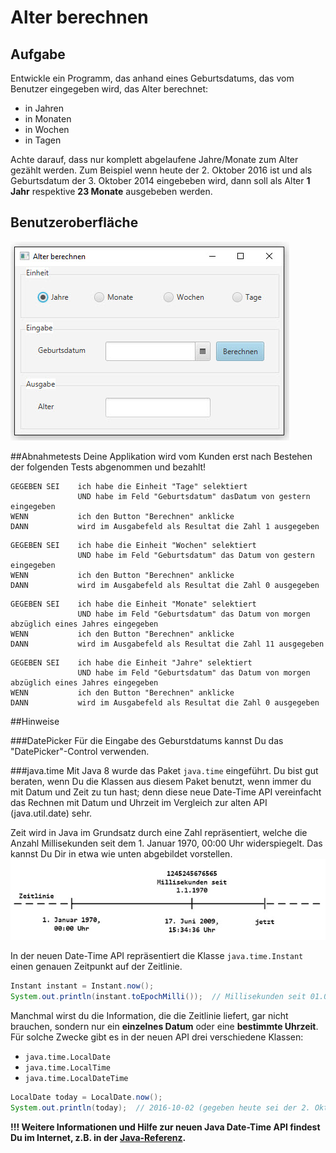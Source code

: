 # Alter berechnen

## Aufgabe
Entwickle ein Programm, das anhand eines Geburtsdatums, das vom Benutzer eingegeben wird, das Alter berechnet:
- in Jahren
- in Monaten
- in Wochen
- in Tagen

Achte darauf, dass nur komplett abgelaufene Jahre/Monate zum Alter gezählt werden. Zum Beispiel wenn heute der 2. Oktober 2016 ist und als Geburtsdatum der 3. Oktober 2014 eingebeben wird, dann soll als Alter **1 Jahr** respektive **23 Monate** ausgebeben werden.

## Benutzeroberfläche
![](res/gui.jpg)

##Abnahmetests
Deine Applikation wird vom Kunden erst nach Bestehen der folgenden Tests abgenommen und bezahlt! 
```
GEGEBEN SEI    ich habe die Einheit "Tage" selektiert
               UND habe im Feld "Geburtsdatum" dasDatum von gestern eingegeben
WENN           ich den Button "Berechnen" anklicke
DANN           wird im Ausgabefeld als Resultat die Zahl 1 ausgegeben
```

```
GEGEBEN SEI    ich habe die Einheit "Wochen" selektiert
               UND habe im Feld "Geburtsdatum" das Datum von gestern eingegeben
WENN           ich den Button "Berechnen" anklicke
DANN           wird im Ausgabefeld als Resultat die Zahl 0 ausgegeben
```

```
GEGEBEN SEI    ich habe die Einheit "Monate" selektiert
               UND habe im Feld "Geburtsdatum" das Datum von morgen abzüglich eines Jahres eingegeben
WENN           ich den Button "Berechnen" anklicke
DANN           wird im Ausgabefeld als Resultat die Zahl 11 ausgegeben
```

```
GEGEBEN SEI    ich habe die Einheit "Jahre" selektiert
               UND habe im Feld "Geburtsdatum" das Datum von morgen abzüglich eines Jahres eingegeben
WENN           ich den Button "Berechnen" anklicke
DANN           wird im Ausgabefeld als Resultat die Zahl 0 ausgegeben
```

##Hinweise

###DatePicker
Für die Eingabe des Geburstdatums kannst Du das "DatePicker"-Control verwenden.

###java.time
Mit Java 8 wurde das Paket `java.time` eingeführt. Du bist gut beraten, wenn Du die Klassen aus diesem Paket benutzt, wenn immer du mit Datum und Zeit zu tun hast; denn diese neue Date-Time API vereinfacht das Rechnen mit Datum und Uhrzeit im Vergleich zur alten API (java.util.date) sehr.

Zeit wird in Java im Grundsatz durch eine Zahl repräsentiert, welche die Anzahl Millisekunden seit dem 1. Januar 1970, 00:00 Uhr widerspiegelt. Das kannst Du Dir in etwa wie unten abgebildet vorstellen.
![](res/zeit.jpg)

In der neuen Date-Time API repräsentiert die Klasse `java.time.Instant` einen genauen Zeitpunkt auf der Zeitlinie.

```java
Instant instant = Instant.now();
System.out.println(instant.toEpochMilli());  // Millisekunden seit 01.01.1970 00:00 Uhr
```

Manchmal wirst du die Information, die die Zeitlinie liefert, gar nicht brauchen, sondern nur ein **einzelnes Datum** oder eine **bestimmte Uhrzeit**. Für solche Zwecke gibt es in der neuen API drei verschiedene Klassen:
- `java.time.LocalDate`
- `java.time.LocalTime`
- `java.time.LocalDateTime`

```java
LocalDate today = LocalDate.now();
System.out.println(today);  // 2016-10-02 (gegeben heute sei der 2. Oktober 2016)
```

**!!! Weitere Informationen und Hilfe zur neuen Java Date-Time API findest Du im Internet, z.B. in der [Java-Referenz](https://docs.oracle.com/javase/8/docs/api/java/time/package-summary.html).**

